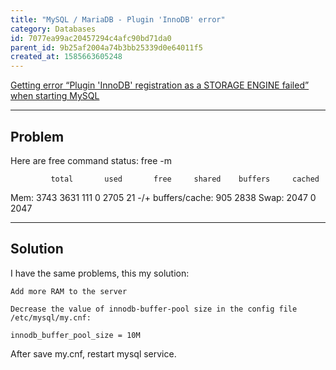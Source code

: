 ```yaml
---
title: "MySQL / MariaDB - Plugin 'InnoDB' error"
category: Databases
id: 7077ea99ac20457294c4afc90bd71da0
parent_id: 9b25af2004a74b3bb25339d0e64011f5
created_at: 1585663605248
---
```


[Getting error “Plugin 'InnoDB' registration as a STORAGE ENGINE failed” when starting MySQL](https://stackoverflow.com/questions/26439742/getting-error-plugin-innodb-registration-as-a-storage-engine-failed-when-sta#29556491)

---
## Problem

Here are free command status: free -m

             total       used       free     shared    buffers     cached
Mem:          3743       3631        111          0       2705         21
-/+ buffers/cache:        905       2838
Swap:         2047          0       2047

---
## Solution

I have the same problems, this my solution:

    Add more RAM to the server

    Decrease the value of innodb-buffer-pool size in the config file /etc/mysql/my.cnf:

    innodb_buffer_pool_size = 10M

After save my.cnf, restart mysql service.

                